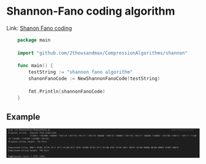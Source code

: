 # Shannon-Fano coding algorithm

Link: [Shanon Fano coding](https://en.wikipedia.org/wiki/Shannon%E2%80%93Fano_coding)

```Go
    package main

    import "github.com/2thousandmax/CompressionAlgorithms/shannon"

    func main() {
        testString := "shannon fano algorithm"
        shanonFanoCode := NewShannonFanoCode(testString)

        fmt.Println(shannonFanoCode)
    }
```

## Example

![Shanon-Fano example](../assets/ShannonFano.png "Shannon-Fano example")
<!-- ![Shanon-Fano example](https://github.com/2thousandmax/algorithms/blob/main/assets/ShannonFano.png?raw=true) -->

